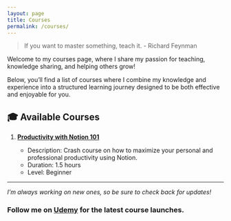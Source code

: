 ```yaml
---
layout: page
title: Courses
permalink: /courses/
---
```


> If you want to master something, teach it. - Richard Feynman

Welcome to my courses page, where I share my passion for teaching, knowledge sharing, and helping others grow!

Below, you’ll find a list of courses where I combine my knowledge and experience into a structured learning journey designed to be both effective and enjoyable for you.

## 🎓 Available Courses

1. **[Productivity with Notion 101](https://www.udemy.com/course/productivity-with-notion-101/?referralCode=8FA28F7CF4D8B4553552)**

   - Description: Crash course on how to maximize your personal and professional productivity using Notion.
   - Duration: 1.5 hours
   - Level: Beginner

---

_I’m always working on new ones, so be sure to check back for updates!_

### Follow me on [Udemy](https://www.udemy.com/user/shehab-abdel-salam-2/) for the latest course launches.
